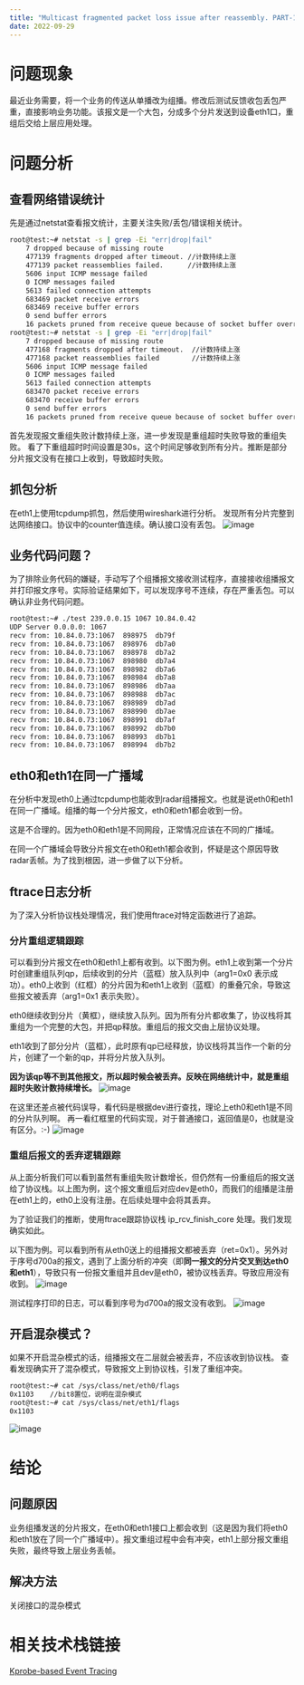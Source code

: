 ```yaml
---
title: "Multicast fragmented packet loss issue after reassembly. PART-1"
date: 2022-09-29
---
```


# 问题现象

最近业务需要，将一个业务的传送从单播改为组播。修改后测试反馈收包丢包严重，直接影响业务功能。该报文是一个大包，分成多个分片发送到设备eth1口，重组后交给上层应用处理。

# 问题分析
## 查看网络错误统计
先是通过netstat查看报文统计，主要关注失败/丢包/错误相关统计。

```bash
root@test:~# netstat -s | grep -Ei "err|drop|fail"
    7 dropped because of missing route
    477139 fragments dropped after timeout. //计数持续上涨
    477139 packet reassemblies failed.      //计数持续上涨
    5606 input ICMP message failed
    0 ICMP messages failed
    5613 failed connection attempts
    683469 packet receive errors
    683469 receive buffer errors
    0 send buffer errors
    16 packets pruned from receive queue because of socket buffer overrun
root@test:~# netstat -s | grep -Ei "err|drop|fail"
    7 dropped because of missing route
    477168 fragments dropped after timeout.  //计数持续上涨
    477168 packet reassemblies failed        //计数持续上涨
    5606 input ICMP message failed
    0 ICMP messages failed
    5613 failed connection attempts
    683470 packet receive errors
    683470 receive buffer errors
    0 send buffer errors
    16 packets pruned from receive queue because of socket buffer overrun
```

首先发现报文重组失败计数持续上涨，进一步发现是重组超时失败导致的重组失败。
看了下重组超时时间设置是30s，这个时间足够收到所有分片。推断是部分分片报文没有在接口上收到，导致超时失败。

## 抓包分析
在eth1上使用tcpdump抓包，然后使用wireshark进行分析。
发现所有分片完整到达网络接口。协议中的counter值连续。确认接口没有丢包。
![image](https://github.com/user-attachments/assets/c1e8f791-0ca7-433c-8836-86c44a43c426)

## 业务代码问题？
为了排除业务代码的嫌疑，手动写了个组播报文接收测试程序，直接接收组播报文并打印报文序号。实际验证结果如下，可以发现序号不连续，存在严重丢包。可以确认非业务代码问题。

```bash
root@test:~# ./test 239.0.0.15 1067 10.84.0.42
UDP Server 0.0.0.0: 1067
recv from: 10.84.0.73:1067  898975  db79f
recv from: 10.84.0.73:1067  898976  db7a0
recv from: 10.84.0.73:1067  898978  db7a2
recv from: 10.84.0.73:1067  898980  db7a4
recv from: 10.84.0.73:1067  898982  db7a6
recv from: 10.84.0.73:1067  898984  db7a8
recv from: 10.84.0.73:1067  898986  db7aa
recv from: 10.84.0.73:1067  898988  db7ac
recv from: 10.84.0.73:1067  898989  db7ad
recv from: 10.84.0.73:1067  898990  db7ae
recv from: 10.84.0.73:1067  898991  db7af
recv from: 10.84.0.73:1067  898992  db7b0
recv from: 10.84.0.73:1067  898993  db7b1
recv from: 10.84.0.73:1067  898994  db7b2
```

## eth0和eth1在同一广播域
在分析中发现eth0上通过tcpdump也能收到radar组播报文。也就是说eth0和eth1在同一广播域。组播的每一个分片报文，eth0和eth1都会收到一份。

这是不合理的。因为eth0和eth1是不同网段，正常情况应该在不同的广播域。

在同一个广播域会导致分片报文在eth0和eth1都会收到，怀疑是这个原因导致radar丢帧。为了找到根因，进一步做了以下分析。

## ftrace日志分析
为了深入分析协议栈处理情况，我们使用ftrace对特定函数进行了追踪。
### 分片重组逻辑跟踪
可以看到分片报文在eth0和eth1上都有收到。以下图为例。eth1上收到第一个分片时创建重组队列qp，后续收到的分片（蓝框）放入队列中（arg1=0x0 表示成功）。eth0上收到（红框）的分片因为和eth1上收到（蓝框）的重叠冗余，导致这些报文被丢弃（arg1=0x1 表示失败）。

eth0继续收到分片（黄框），继续放入队列。因为所有分片都收集了，协议栈将其重组为一个完整的大包，并把qp释放。重组后的报文交由上层协议处理。

eth1收到了部分分片（蓝框），此时原有qp已经释放，协议栈将其当作一个新的分片，创建了一个新的qp，并将分片放入队列。

**因为该qp等不到其他报文，所以超时候会被丢弃。反映在网络统计中，就是重组超时失败计数持续增长。**
![image](https://github.com/user-attachments/assets/94af1df5-0c80-408e-8d96-ced05b3366b1)

在这里还差点被代码误导，看代码是根据dev进行查找，理论上eth0和eth1是不同的分片队列啊。
再一看红框里的代码实现，对于普通接口，返回值是0，也就是没有区分。:-)
![image](https://github.com/user-attachments/assets/584a49c3-5591-44f5-b3cf-b77c63a7322b)


### 重组后报文的丢弃逻辑跟踪
从上面分析我们可以看到虽然有重组失败计数增长，但仍然有一份重组后的报文送给了协议栈。以上图为例，这个报文重组后对应dev是eth0，而我们的组播是注册在eth1上的，eth0上没有注册。在后续处理中会将其丢弃。

为了验证我们的推断，使用ftrace跟踪协议栈 ip_rcv_finish_core 处理。我们发现确实如此。

以下图为例。可以看到所有从eth0送上的组播报文都被丢弃（ret=0x1）。另外对于序号d700a的报文，遇到了上面分析的冲突（即**同一报文的分片交叉到达eth0和eth1**），导致只有一份报文重组并且dev是eth0，被协议栈丢弃。导致应用没有收到。
![image](https://github.com/user-attachments/assets/48649aa8-bd74-4565-87f5-9162267f1861)

测试程序打印的日志，可以看到序号为d700a的报文没有收到。
![image](https://github.com/user-attachments/assets/ad93ce6e-db01-44ef-9faf-4c815d7f601e)


## 开启混杂模式？
如果不开启混杂模式的话，组播报文在二层就会被丢弃，不应该收到协议栈。
查看发现确实开了混杂模式，导致报文上到协议栈，引发了重组冲突。

```bash
root@test:~# cat /sys/class/net/eth0/flags 
0x1103    //bit8置位，说明在混杂模式
root@test:~# cat /sys/class/net/eth1/flags 
0x1103
```
![image](https://github.com/user-attachments/assets/347d9795-c18c-4580-b9d1-6eab57b5cd4b)


# 结论
## 问题原因
业务组播发送的分片报文，在eth0和eth1接口上都会收到（这是因为我们将eth0和eth1放在了同一个广播域中）。报文重组过程中会有冲突，eth1上部分报文重组失败，最终导致上层业务丢帧。
## 解决方法
关闭接口的混杂模式

# 相关技术栈链接
[Kprobe-based Event Tracing](https://docs.kernel.org/trace/kprobetrace.html)
